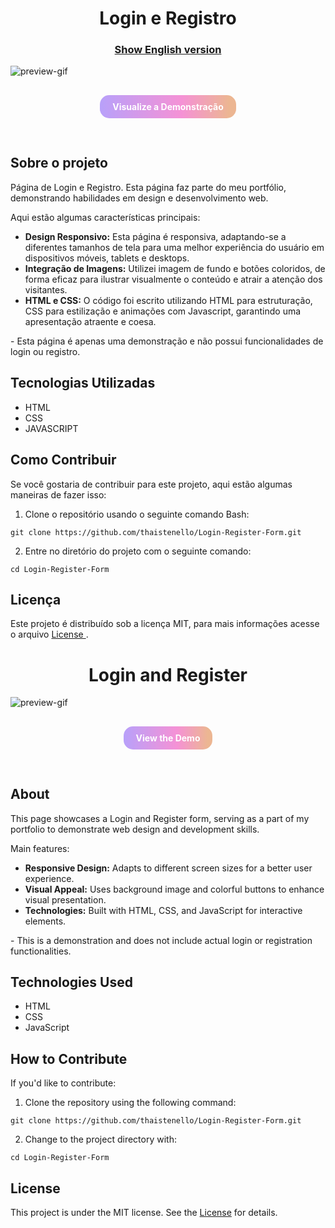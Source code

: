 <h1 align="center">
Login e Registro
</h1>

<h3 align="center"><a href="#login-and-register">Show English version</a></h3>

![preview-gif](https://github.com/thaistenello/Login-Register-Form/assets/131812228/1b9fced4-a7a8-44d2-a40b-7410d816849d)

<h4 align="center">
    <a href="https://login-register-form-chi.vercel.app/"   
        style="background:linear-gradient(
        to right, 
         #9068f79f 1%, 
         #f163c4b2 60%, 
         #ecb692 95%); 
        color: #fff; 
        padding: 10px 20px; 
        text-decoration: none; 
        border-radius: 15px;
        display: inline-block;
        margin-top: 10px; 
        margin-bottom: 30px;">
        Visualize a Demonstração
    </a> 
</h4>



<h2>Sobre o projeto</h2>

<p>Página de Login e Registro. Esta página faz parte do meu portfólio, demonstrando habilidades em design e desenvolvimento web.</p>

<p>Aqui estão algumas características principais:</p>

<ul>
    <li><strong>Design Responsivo:</strong> Esta página é responsiva, adaptando-se a diferentes tamanhos de tela para uma melhor experiência do usuário em dispositivos móveis, tablets e desktops.</li>
    <li><strong>Integração de Imagens:</strong> Utilizei imagem de fundo e botões coloridos, de forma eficaz para ilustrar visualmente o conteúdo e atrair a atenção dos visitantes.</li>
    <li><strong>HTML e CSS:</strong> O código foi escrito utilizando HTML para estruturação, CSS para estilização e animações com Javascript, garantindo uma apresentação atraente e coesa.</li>
</ul>

<p>- Esta página é apenas uma demonstração e não possui funcionalidades de login ou registro.</p>

<h2>Tecnologias Utilizadas</h2>

<ul>
    <li>HTML</li>
    <li>CSS</li>
    <li>JAVASCRIPT</li>
</ul>

<h2>Como Contribuir</h2>
<p>Se você gostaria de contribuir para este projeto, aqui estão algumas maneiras de fazer isso:</p>

<ol>
    <li>Clone o repositório usando o seguinte comando Bash:</li>
</ol>
<pre><code>git clone https://github.com/thaistenello/Login-Register-Form.git</code></pre>

<ol start="2">
    <li>Entre no diretório do projeto com o seguinte comando:</li>
</ol>
<pre><code>cd Login-Register-Form</code></pre>

<h2>Licença</h2>
<p>Este projeto é distribuído sob a licença MIT, para mais informações acesse o arquivo <a href="https://github.com/thaistenello/Login-Register-Form/blob/main/LICENSE">License </a>.</p>

<h1 align="center" id="login-and-register">
Login and Register
</h1>

![preview-gif](https://github.com/thaistenello/Login-Register-Form/assets/131812228/1b9fced4-a7a8-44d2-a40b-7410d816849d)

<h4 align="center">
    <a href="https://login-register-form-chi.vercel.app/"   
        style="background:linear-gradient(
        to right, 
         #9068f79f 1%, 
         #f163c4b2 60%, 
         #ecb692 95%); 
        color: #fff; 
        padding: 10px 20px; 
        text-decoration: none; 
        border-radius: 15px;
        display: inline-block;
        margin-top: 10px; 
        margin-bottom: 30px;">
        View the Demo
    </a> 
</h4>

<h2>About</h2>

<p>This page showcases a Login and Register form, serving as a part of my portfolio to demonstrate web design and development skills.</p>

<p>Main features:</p>

<ul>
    <li><strong>Responsive Design:</strong> Adapts to different screen sizes for a better user experience.</li>
    <li><strong>Visual Appeal:</strong> Uses background image and colorful buttons to enhance visual presentation.</li>
    <li><strong>Technologies:</strong> Built with HTML, CSS, and JavaScript for interactive elements.</li>
</ul>

<p>- This is a demonstration and does not include actual login or registration functionalities.</p>

<h2>Technologies Used</h2>

<ul>
    <li>HTML</li>
    <li>CSS</li>
    <li>JavaScript</li>
</ul>

<h2>How to Contribute</h2>
<p>If you'd like to contribute:</p>

<ol>
    <li>Clone the repository using the following command:</li>
</ol>
<pre><code>git clone https://github.com/thaistenello/Login-Register-Form.git</code></pre>

<ol start="2">
    <li>Change to the project directory with:</li>
</ol>
<pre><code>cd Login-Register-Form</code></pre>

<h2>License</h2>
<p>This project is under the MIT license. See the <a href="https://github.com/thaistenello/Login-Register-Form/blob/main/LICENSE">License</a> for details.</p>
